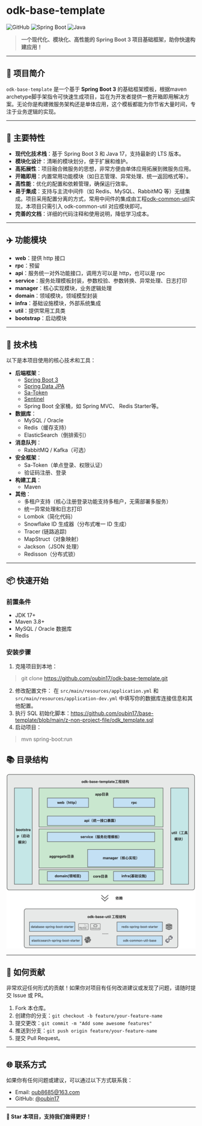 # odk-base-template

![GitHub](https://img.shields.io/badge/license-MIT-blue) ![Spring Boot](https://img.shields.io/badge/Spring%20Boot-3.x-brightgreen) ![Java](https://img.shields.io/badge/Java-17-blueviolet)

> **一个现代化、模块化、高性能的 Spring Boot 3 项目基础框架，助你快速构建应用！**

---

## 🌟 项目简介

`odk-base-template` 是一个基于 **Spring Boot 3** 的基础框架模板，根据maven archetype脚手架指令可快速生成项目，旨在为开发者提供一套开箱即用解决方案。无论你是构建微服务架构还是单体应用，这个模板都能为你节省大量时间，专注于业务逻辑的实现。

---

## 🚀 主要特性

- **现代化技术栈**：基于 Spring Boot 3 和 Java 17，支持最新的 LTS 版本。
- **模块化设计**：清晰的模块划分，便于扩展和维护。
- **高拓展性**：项目融合微服务的思想，非常方便由单体应用拓展到微服务应用。
- **开箱即用**：内置常用功能模块（如日志管理、异常处理、统一返回格式等）。
- **高性能**：优化的配置和依赖管理，确保运行效率。
- **易于集成**：支持与主流中间件（如 Redis、MySQL、RabbitMQ 等）无缝集成。项目采用配置分离的方式，常用中间件的集成由工程[odk-common-util](https://github.com/oubin17/odk-common-util)实现，本项目只需引入 odk-common-util 对应模块即可。
- **完善的文档**：详细的代码注释和使用说明，降低学习成本。

---

## ✈️ 功能模块
- **web**：提供 http 接口
- **rpc**：预留
- **api**：服务统一对外功能接口，调用方可以是 http，也可以是 rpc
- **service**：服务处理模板封装，参数校验、参数转换、异常处理、日志打印
- **manager**：核心实现模块，业务逻辑处理
- **domain**：领域模块，领域模型封装
- **infra**：基础设施模块，外部系统集成
- **util**：提供常用工具类
- **bootstrap**：启动模块

---

## 🔧 技术栈

以下是本项目使用的核心技术和工具：

- **后端框架**：
  - [Spring Boot 3](https://spring.io/projects/spring-boot)
  - [Spring Data JPA](https://spring.io/projects/spring-data-jpa)
  - [Sa-Token](https://sa-token.cc/index.html)
  - [Sentinel](https://sentinelguard.io/zh-cn/index.html)
  - Spring Boot 全家桶，如 Spring MVC、 Redis Starter等。
- **数据库**：
  - MySQL / Oracle
  - Redis（缓存支持）
  - ElasticSearch（倒排索引）
- **消息队列**：
  - RabbitMQ / Kafka（可选）
- **安全框架**：
  - Sa-Token（单点登录、权限认证）
  - 验证码注册、登录
- **构建工具**：
  - Maven
- **其他**：
  - 多租户支持（核心注册登录功能支持多租户，无需部署多服务）
  - 统一异常处理和日志打印
  - Lombok（简化代码）
  - Snowflake ID 生成器（分布式唯一 ID 生成）
  - Tracer (链路追踪)
  - MapStruct（对象映射）
  - Jackson（JSON 处理）
  - Redisson（分布式锁）

---

## 📦 快速开始

### 前置条件

- JDK 17+
- Maven 3.8+
- MySQL / Oracle 数据库
- Redis

### 安装步骤

1. 克隆项目到本地：
> git clone https://github.com/oubin17/odk-base-template.git
2. 修改配置文件：
   在 `src/main/resources/application.yml` 和 `src/main/resources/application-dev.yml` 中填写你的数据库连接信息和其他配置。
3. 执行 SQL 初始化脚本：https://github.com/oubin17/base-template/blob/main/z-non-project-file/odk_template.sql
4. 启动项目：
> mvn spring-boot:run

## 📚 目录结构
![odk-base-template](https://github.com/oubin17/base-template/blob/main/z-non-project-file/odk-module.png?raw=true)


---

## 🤝 如何贡献

非常欢迎任何形式的贡献！如果你对项目有任何改进建议或发现了问题，请随时提交 Issue 或 PR。

1. Fork 本仓库。
2. 创建你的分支：`git checkout -b feature/your-feature-name`
3. 提交更改：`git commit -m "Add some awesome features"`
4. 推送到分支：`git push origin feature/your-feature-name`
5. 提交 Pull Request。


---

## 🌐 联系方式

如果你有任何问题或建议，可以通过以下方式联系我：

- Email: oub8685@163.com
- GitHub: [@oubin17](https://github.com/oubin17)

---

**🌟 Star 本项目，支持我们做得更好！**
